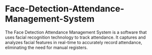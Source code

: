 # Face-Detection-Attendance-Management-System
The Face Detection Attendance Management System is a software that uses facial recognition technology to track attendance. It captures and analyzes facial features in real-time to accurately record attendance, eliminating the need for manual registers.
